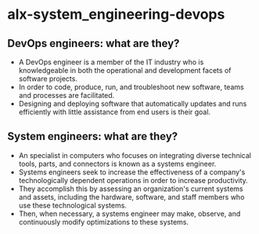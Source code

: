# alx-system_engineering-devops

## DevOps engineers: what are they?
- A DevOps engineer is a member of the IT industry who is knowledgeable in both the operational and development facets of software projects. 
- In order to code, produce, run, and troubleshoot new software, teams and processes are facilitated. 
- Designing and deploying software that automatically updates and runs efficiently with little assistance from end users is their goal.

## System engineers: what are they?
- An specialist in computers who focuses on integrating diverse technical tools, parts, and connectors is known as a systems engineer.
- Systems engineers seek to increase the effectiveness of a company's technologically dependent operations in order to increase productivity.
- They accomplish this by assessing an organization's current systems and assets, including the hardware, software, and staff members who use these technological systems.
- Then, when necessary, a systems engineer may make, observe, and continuously modify optimizations to these systems.
